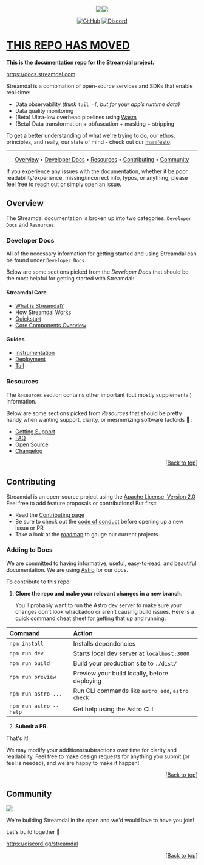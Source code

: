 <div align="center" id="to-top">
   
<img src="./src/images/readme/streamdal-logo-dark.png#gh-dark-mode-only"><img src="./src/images/readme/streamdal-logo-light.png#gh-light-mode-only">  

[![GitHub](https://img.shields.io/github/license/streamdal/streamdal)](https://github.com/streamdal/streamdal)
[![Discord](https://img.shields.io/badge/Community-Discord-4c57e8.svg)](https://discord.gg/streamdal)

</div>  

# [THIS REPO HAS MOVED](https://github.com/streamdal/mono)

**This is the documentation repo for the [Streamdal](https://streamdal.com) project.**

https://docs.streamdal.com

Streamdal is a combination of open-source services and SDKs that enable 
real-time:

- Data observability _(think_ `tail -f`_, but for your app’s runtime data)_
- Data quality monitoring
- (Beta) Ultra-low overhead pipelines using [Wasm](https://webassembly.org/)
- (Beta) Data transformation + obfuscation + masking + stripping


To get a better understanding of what we're trying to do, our ethos, 
principles, and really, our state of mind - check out our 
[manifesto](https://streamdal.com/manifesto).

---

<div align="center">

[Overview](#overview) •
[Developer Docs](#developer-docs) •
[Resources](#resources) •
[Contributing](#contributing) •
[Community](#community)
</div>

If you experience any issues with the documentation, whether it be poor 
readability/experience, missing/incorrect info, typos, or anything, please feel 
free to [reach out](#community) or simply open an 
<a href="https://github.com/streamdal/docs/issues">issue</a>.


## Overview

The Streamdal documentation is broken up into two categories: `Developer Docs` 
and `Resources`.

### Developer Docs

All of the necessary information for getting started and using Streamdal can 
be found under `Developer Docs`. 

Below are some sections picked from the _Developer Docs_ that should be the most 
helpful for getting started with Streamdal:

#### Streamdal Core

- [What is Streamdal?](https://docs.streamdal.com/en/what-is-streamdal/)
- [How Streamdal Works](https://docs.streamdal.com/en/getting-started/how-streamdal-works/)
- [Quickstart](https://docs.streamdal.com/en/getting-started/quickstart/)
- [Core Components Overview](https://docs.streamdal.com/en/core-components/overview/)

#### Guides
- [Instrumentation](https://docs.streamdal.com/en/guides/instrumentation/)
- [Deployment](https://docs.streamdal.com/en/guides/deployment/)
- [Tail](https://docs.streamdal.com/en/guides/tail/)

### Resources

The `Resources` section contains other important (but mostly supplemental) 
information.

Below are some sections picked from _Resources_ that should be pretty handy 
when wanting support, clarity, or mesmerizing software factoids 🧙 :

- [Getting Support](https://docs.streamdal.com/en/resources-support/get-support/)
- [FAQ](https://docs.streamdal.com/en/resources-support/faq/)
- [Open Source](https://docs.streamdal.com/en/resources-support/open-source/)
- [Changelog](https://docs.streamdal.com/en/resources-support/changelog/)



<div align="right">
[<a href="#to-top">Back to top</a>]
</div>

## Contributing

Streamdal is an open-source project using the 
[Apache License, Version 2.0](https://www.apache.org/licenses/LICENSE-2.0.) 
Feel free to add feature proposals or contributions! But first:

- Read the [Contributing page](https://docs.streamdal.com/en/resources-support/contributing/)
- Be sure to check out the [code of conduct](https://docs.streamdal.com/en/resources-support/contributing/#code-of-conduct) before opening up a new issue or PR
- Take a look at the [roadmap](https://github.com/orgs/streamdal/projects/1) to gauge our current projects. 

### Adding to Docs

We are committed to having informative, useful, easy-to-read, and beautiful 
documentation. We are using [Astro](https://docs.astro.build) for our docs.


To contribute to this repo:

1. **Clone the repo and make your relevant changes in a new branch.**

    You'll probably want to run the Astro dev server to make sure your changes don't look whackadoo or aren't causing build issues. Here is a quick command cheat sheet for getting that up and running:

| Command                | Action                                           |
| :--------------------- | :----------------------------------------------- |
| `npm install`          | Installs dependencies                            |
| `npm run dev`          | Starts local dev server at `localhost:3000`      |
| `npm run build`        | Build your production site to `./dist/`          |
| `npm run preview`      | Preview your build locally, before deploying     |
| `npm run astro ...`    | Run CLI commands like `astro add`, `astro check` |
| `npm run astro --help` | Get help using the Astro CLI                     |

2. **Submit a PR.**
    
That's it!

We may modify your additions/subtractions over time for clarity and readability. Feel free to make design requests for anything you submit (or feel is needed), and we are happy to make it happen!

<div align="right">
[<a href="#to-top">Back to top</a>]
</div>

## Community

<img src="./src/images/readme/community.png" />

We're building Streamdal in the open and we'd would love to have you join! 

Let's build together 💪

https://discord.gg/streamdal

<div align="right">
[<a href="#to-top">Back to top</a>]
</div>
